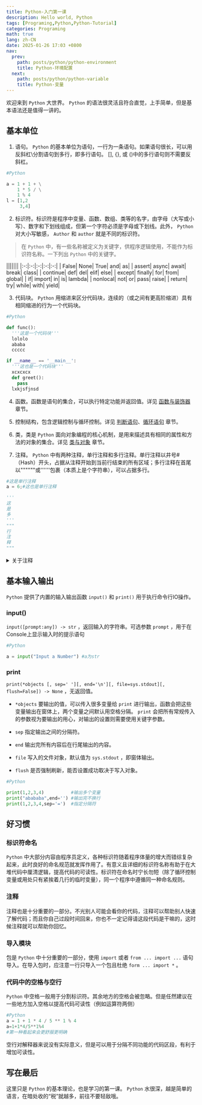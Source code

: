 ```yaml
---
title: Python-入门第一课
description: Hello world, Python
tags: [Programing,Python,Python-Tutorial]
categories: Programing
math: true
lang: zh-CN
date: 2025-01-26 17:03 +0800
nav:
  prev:
    path: posts/python/python-environment
    title: Python-环境配置
  next:
    path: posts/python/python-variable
    title: Python-变量
--- 
```


欢迎来到 `Python` 大世界。 `Python` 的语法很灵活且符合直觉，上手简单，但是基本语法还是值得一讲的。

## 基本单位

1. 语句。 `Python` 的基本单位为语句，一行为一条语句。如果语句很长，可以用反斜杠\分割语句到多行，即多行语句。 [], {}, 或 ()中的多行语句则不需要反斜杠。

```python
#Python

a = 1 + 1 + \
    1 * 5 / \
    1 % 4
l = [1,2
     3,4]
```

2. 标识符。标识符是程序中变量、函数、数组、类等的名字，由字母（大写或小写）、数字和下划线组成，但第一个字符必须是字母或下划线。此外， `Python` 对大小写敏感， `Author` 和 `author` 就是不同的标识符。

> 在 `Python` 中，有一些名称被定义为关键字，供程序逻辑使用，不能作为标识符名称。一下列出 `Python` 中的关键字。

|||||||
|:-:|:-:|:-:|:-:|:-:|
| False| None| True| and| as|
| assert| async| await| break| class|
| continue| def| del| elif| else|
| except| finally| for| from| global|
| if| import| in| is| lambda|
| nonlocal| not| or| pass| raise|
| return| try| while| with| yield|

3. 代码块。 `Python` 用缩进来区分代码块，连续的（或之间有更高阶缩进）具有相同缩进的行为一个代码块。

```python
#Python

def func():
  '''这是一个代码块'''
  lololo
  ababa
  ccccc

if __name__ == '__main__':
  '''这也是一个代码块'''
  xcxcxcx
  def greet():
    pass
  lxkjsfjnsd
```

4. 函数。函数是语句的集合，可以执行特定功能并返回值。详见 [函数与装饰器](../python-function-and-decorator) 章节。

5. 控制结构，包含逻辑控制与循环控制。详见 [判断语句](../python-decision-statement)、[循环语句](../python-loop-statement) 章节。

6. 类，类是 `Python` 面向对象编程的核心机制，是用来描述具有相同的属性和方法的对象的集合。详见 [类与对象](../class-and-object) 章节。

7. 注释。 `Python` 中有两种注释，单行注释和多行注释。单行注释以井号#（Hash）开头，占据从注释开始到当前行结束的所有区域；多行注释在首尾以""""""或''''''包裹（本质上是个字符串），可以占据多行。

```python
#这是单行注释
a = 6;#这也是单行注释

'''
这
是
多
'''
"""
行
注
释
"""
```

<Details>
<Summary>关于注释</Summary>
Python的注释在编译时会被解释器器完全忽略，不会影响代码逻辑，也不是强制性的。注释是写给人看的，用于注明代码功能，解释代码逻辑等一系列增加代码可读性的操作，还有一个用处是临时关闭一些不需要的语句（直接给某个语句注释调就可以在不删除语句的情况下跳过执行这条语句）。

写好注释是个好习惯，不仅为了自己，也是为了别人。
</Details>

## 基本输入输出

 `Python` 提供了内置的输入输出函数 `input()` 和 `print()` 用于执行命令行IO操作。

### input()

 `input([prompt:any]) -> str` ，返回输入的字符串。可选参数  `prompt` ，用于在Console上显示输入时的提示语句

```python
#Python

a = input("Input a Number") #a为str
```

### print

 `print(*objects [, sep=' '][, end='\n'][, file=sys.stdout][, flush=False]) -> None` ，无返回值。

- `*objects`  要输出的值，可以传入很多变量给 `print` 进行输出，函数会把这些变量输出在窗体上，两个变量之间默认用空格分隔。 `print` 会把所有常规传入的参数视为要输出的用心，对输出的设置则需要使用关键字参数。

- `sep`  指定输出之间的分隔符。

- `end`  输出完所有内容后在行尾输出的内容。

- `file`  写入的文件对象，默认值为 `sys.stdout` ，即窗体输出。

- `flush`  是否强制刷新，能否设置成功取决于写入对象。

```python
#Python

print(1,2,3,4)          #输出多个变量
print("abababa",end='') #输出完不换行
print(1,2,3,4,sep='=')  #指定分隔符
```

## 好习惯

### 标识符命名

 `Python` 中大部分内容由程序员定义，各种标识符随着程序体量的增大而错综复杂起来，此时良好的命名规范就发挥作用了。有意义且详细的标识符名称有助于在大堆代码中厘清逻辑，提高代码的可读性。标识符在命名时宁长勿短（除了循环控制变量或用处只有紧挨着几行的临时变量），同一个程序中遵循同一种命名规则。

### 注释

注释也是十分重要的一部分。不光别人可能会看你的代码，注释可以帮助别人快速了解代码；而且你自己过段时间回来，你也不一定记得请这段代码是干嘛的，这时候注释就可以帮助你回忆。

### 导入模块

包是 `Python` 中十分重要的一部分，使用 `import` 或者 `from ... import ...` 语句导入。在导入包时，应注意一行只导入一个包且杜绝 `form ... import *` 。

### 代码中的空格与空行

 `Python` 中空格一般用于分割标识符。其余地方的空格会被忽略。但是任然建议在一些地方加入空格以提高代码可读性（例如运算符两侧）

```python
#Python
a = 1 + 1 * 4 / 5 ** 1 % 4
a=1+1*4/5**1%4
#第一种看起来会更舒服更明确
```

空行对解释器来说没有实际意义，但是可以用于分隔不同功能的代码区段，有利于增加可读性。

## 写在最后

这里只是 `Python` 的基本理论，也是学习的第一课。 `Python` 水很深，越是简单的语言，在暗处收的“税”就越多，前往不要轻敌哦。
